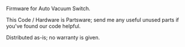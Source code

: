  Firmware for Auto Vacuum Switch.

This Code / Hardware is Partsware; send me any useful unused parts if you've found our code helpful. 

Distributed as-is; no warranty is given.

